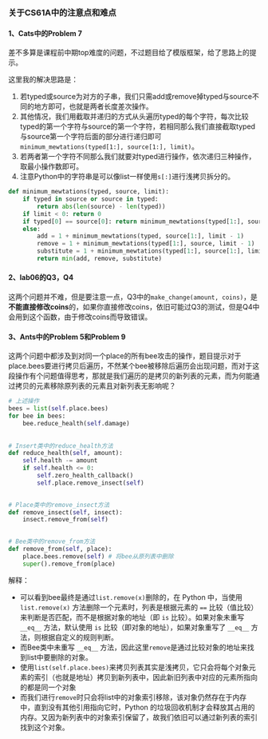 ### 关于CS61A中的注意点和难点

#### 1、Cats中的Problem 7

差不多算是课程前中期top难度的问题，不过题目给了模版框架，给了思路上的提示。

这里我的解决思路是：

1. 若typed或source为对方的子串，我们只需add或remove掉typed与source不同的地方即可，也就是两者长度差次操作。
2. 其他情况，我们用截取并递归的方式从头遍历typed的每个字符，每次比较typed的第一个字符与source的第一个字符，若相同那么我们直接截取typed与source第一个字符后面的部分进行递归即可`minimum_mewtations(typed[1:], source[1:], limit)`。
3. 若两者第一个字符不同那么我们就要对typed进行操作，依次递归三种操作，取最小操作数即可。
4. 注意Python中的字符串是可以像list一样使用`s[:]`进行浅拷贝拆分的。

```python
def minimum_mewtations(typed, source, limit):
    if typed in source or source in typed:
        return abs(len(source) - len(typed))
    if limit < 0: return 0
    if typed[0] == source[0]: return minimum_mewtations(typed[1:], source[1:], limit)
    else:
        add = 1 + minimum_mewtations(typed, source[1:], limit - 1)
        remove = 1 + minimum_mewtations(typed[1:], source, limit - 1)
        substitute = 1 + minimum_mewtations(typed[1:], source[1:], limit - 1)
        return min(add, remove, substitute)
```



#### 2、lab06的Q3，Q4

这两个问题并不难，但是要注意一点，Q3中的`make_change(amount, coins)`，是**不能直接修改coins**的，如果你直接修改coins，依旧可能过Q3的测试，但是Q4中会用到这个函数，由于修改coins而导致错误。



#### 3、Ants中的Problem 5和Problem 9

这两个问题中都涉及到对同一个place的所有bee攻击的操作，题目提示对于place.bees要进行拷贝后遍历，不然某个bee被移除后遍历会出现问题，而对于这段操作有个问题值得思考，那就是我们遍历的是拷贝的新列表的元素，而为何能通过拷贝的元素移除原列表的元素且对新列表无影响呢？

```python
# 上述操作
bees = list(self.place.bees)
for bee in bees:
    bee.reduce_health(self.damage)
    
    
# Insert类中的reduce_health方法
def reduce_health(self, amount):
    self.health -= amount
    if self.health <= 0:
        self.zero_health_callback()
        self.place.remove_insect(self)
  

# Place类中的remove_insect方法
def remove_insect(self, insect):
	insect.remove_from(self)

    
# Bee类中的remove_from方法
def remove_from(self, place):
	place.bees.remove(self) # 将bee从原列表中删除
	super().remove_from(place)
```

解释：

- 可以看到bee最终是通过`list.remove(x)`删除的，在 Python 中，当使用 `list.remove(x)` 方法删除一个元素时，列表是根据元素的 `==` 比较（值比较）来判断是否匹配，而不是根据对象的地址（即 `is` 比较）。如果对象未重写 `__eq__` 方法，默认使用 `is` 比较（即对象的地址），如果对象重写了 `__eq__` 方法，则根据自定义的规则判断。
- 而Bee类中未重写 `__eq__` 方法，因此这里`remove`是通过比较对象的地址来找到list中要删除的对象。
- 使用`list(self.place.bees)`来拷贝列表其实是浅拷贝，它只会将每个对象元素的索引（也就是地址）拷贝到新列表中，因此新旧列表中对应的元素所指向的都是同一个对象
- 而我们进行`remove`时只会将list中的对象索引移除，该对象仍然存在于内存中，直到没有其他引用指向它时，Python 的垃圾回收机制才会释放其占用的内存。又因为新列表中的对象索引保留了，故我们依旧可以通过新列表的索引找到这个对象。
